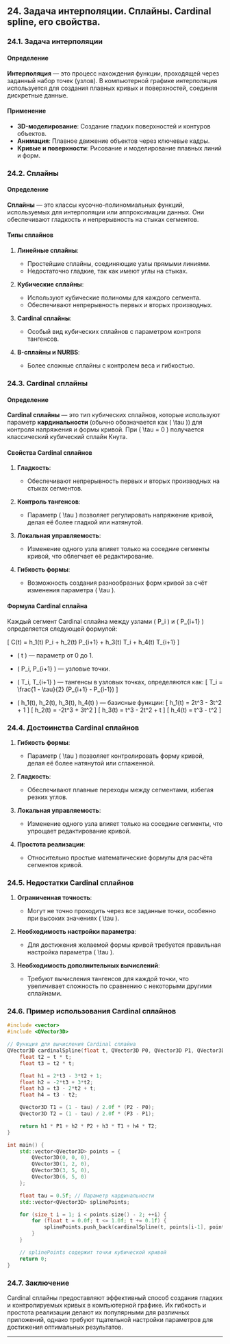 
## 24. Задача интерполяции. Сплайны. Cardinal spline, его свойства.

### 24.1. Задача интерполяции

#### Определение

**Интерполяция** — это процесс нахождения функции, проходящей через заданный набор точек (узлов). В компьютерной графике интерполяция используется для создания плавных кривых и поверхностей, соединяя дискретные данные.

#### Применение

- **3D-моделирование**: Создание гладких поверхностей и контуров объектов.
- **Анимация**: Плавное движение объектов через ключевые кадры.
- **Кривые и поверхности**: Рисование и моделирование плавных линий и форм.

### 24.2. Сплайны

#### Определение

**Сплайны** — это классы кусочно-полиномиальных функций, используемых для интерполяции или аппроксимации данных. Они обеспечивают гладкость и непрерывность на стыках сегментов.

#### Типы сплайнов

1. **Линейные сплайны**:
    - Простейшие сплайны, соединяющие узлы прямыми линиями.
    - Недостаточно гладкие, так как имеют углы на стыках.

2. **Кубические сплайны**:
    - Используют кубические полиномы для каждого сегмента.
    - Обеспечивают непрерывность первых и вторых производных.

3. **Cardinal сплайны**:
    - Особый вид кубических сплайнов с параметром контроля тангенсов.

4. **B-сплайны и NURBS**:
    - Более сложные сплайны с контролем веса и гибкостью.

### 24.3. Cardinal сплайны

#### Определение

**Cardinal сплайны** — это тип кубических сплайнов, которые используют параметр **кардинальности** (обычно обозначается как \( \tau \)) для контроля напряжения и формы кривой. При \( \tau = 0 \) получается классический кубический сплайн Кнута.

#### Свойства Cardinal сплайнов

1. **Гладкость**:
    - Обеспечивают непрерывность первых и вторых производных на стыках сегментов.

2. **Контроль тангенсов**:
    - Параметр \( \tau \) позволяет регулировать напряжение кривой, делая её более гладкой или натянутой.

3. **Локальная управляемость**:
    - Изменение одного узла влияет только на соседние сегменты кривой, что облегчает её редактирование.

4. **Гибкость формы**:
    - Возможность создания разнообразных форм кривой за счёт изменения параметра \( \tau \).

#### Формула Cardinal сплайна

Каждый сегмент Cardinal сплайна между узлами \( P_i \) и \( P_{i+1} \) определяется следующей формулой:

\[
C(t) = h_1(t) P_i + h_2(t) P_{i+1} + h_3(t) T_i + h_4(t) T_{i+1}
\]

- \( t \) — параметр от 0 до 1.
- \( P_i, P_{i+1} \) — узловые точки.
- \( T_i, T_{i+1} \) — тангенсы в узловых точках, определяются как:
  \[
  T_i = \frac{1 - \tau}{2} (P_{i+1} - P_{i-1})
  \]

- \( h_1(t), h_2(t), h_3(t), h_4(t) \) — базисные функции:
  \[
  h_1(t) = 2t^3 - 3t^2 + 1
  \]
  \[
  h_2(t) = -2t^3 + 3t^2
  \]
  \[
  h_3(t) = t^3 - 2t^2 + t
  \]
  \[
  h_4(t) = t^3 - t^2
  \]

### 24.4. Достоинства Cardinal сплайнов

1. **Гибкость формы**:
    - Параметр \( \tau \) позволяет контролировать форму кривой, делая её более натянутой или сглаженной.

2. **Гладкость**:
    - Обеспечивают плавные переходы между сегментами, избегая резких углов.

3. **Локальная управляемость**:
    - Изменение одного узла влияет только на соседние сегменты, что упрощает редактирование кривой.

4. **Простота реализации**:
    - Относительно простые математические формулы для расчёта сегментов кривой.

### 24.5. Недостатки Cardinal сплайнов

1. **Ограниченная точность**:
    - Могут не точно проходить через все заданные точки, особенно при высоких значениях \( \tau \).

2. **Необходимость настройки параметра**:
    - Для достижения желаемой формы кривой требуется правильная настройка параметра \( \tau \).

3. **Необходимость дополнительных вычислений**:
    - Требуют вычисления тангенсов для каждой точки, что увеличивает сложность по сравнению с некоторыми другими сплайнами.

### 24.6. Пример использования Cardinal сплайнов

```cpp
#include <vector>
#include <QVector3D>

// Функция для вычисления Cardinal сплайна
QVector3D cardinalSpline(float t, QVector3D P0, QVector3D P1, QVector3D P2, QVector3D P3, float tau) {
    float t2 = t * t;
    float t3 = t2 * t;

    float h1 = 2*t3 - 3*t2 + 1;
    float h2 = -2*t3 + 3*t2;
    float h3 = t3 - 2*t2 + t;
    float h4 = t3 - t2;

    QVector3D T1 = (1 - tau) / 2.0f * (P2 - P0);
    QVector3D T2 = (1 - tau) / 2.0f * (P3 - P1);

    return h1 * P1 + h2 * P2 + h3 * T1 + h4 * T2;
}

int main() {
    std::vector<QVector3D> points = {
        QVector3D(0, 0, 0),
        QVector3D(1, 2, 0),
        QVector3D(3, 5, 0),
        QVector3D(6, 5, 0)
    };

    float tau = 0.5f; // Параметр кардинальности
    std::vector<QVector3D> splinePoints;

    for (size_t i = 1; i < points.size() - 2; ++i) {
        for (float t = 0.0f; t <= 1.0f; t += 0.1f) {
            splinePoints.push_back(cardinalSpline(t, points[i-1], points[i], points[i+1], points[i+2], tau));
        }
    }

    // splinePoints содержит точки кубической кривой
    return 0;
}
```

### 24.7. Заключение

Cardinal сплайны предоставляют эффективный способ создания гладких и контролируемых кривых в компьютерной графике. Их гибкость и простота реализации делают их популярными для различных приложений, однако требуют тщательной настройки параметров для достижения оптимальных результатов.

---
